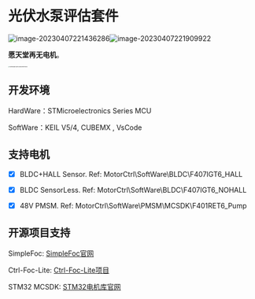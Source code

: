 # 光伏水泵评估套件

![image-20230407221436286](https://pic-1256068477.cos.ap-shanghai.myqcloud.com/img/image-20230407221436286.png)![image-20230407221909922](https://pic-1256068477.cos.ap-shanghai.myqcloud.com/img/image-20230407221909922.png)  

**愿天堂再无电机**。

<img src="https://pic-1256068477.cos.ap-shanghai.myqcloud.com/img/1a229265ac5f847c8765b5e5ef118b0.jpg" alt="1a229265ac5f847c8765b5e5ef118b0" style="zoom: 15%;" />

## 开发环境

HardWare：STMicroelectronics Series MCU

SoftWare：KEIL V5/4, CUBEMX , VsCode



## 支持电机

- [x] BLDC+HALL Sensor. Ref: MotorCtrl\SoftWare\BLDC\F407IGT6_HALL
- [x] BLDC SensorLess. Ref: MotorCtrl\SoftWare\BLDC\F407IGT6_NOHALL
- [x] 48V PMSM. Ref: MotorCtrl\SoftWare\PMSM\MCSDK\F401RET6_Pump





## 开源项目支持

SimpleFoc: [SimpleFoc官网](https://simplefoc.com/)

Ctrl-Foc-Lite: [Ctrl-Foc-Lite项目](https://github.com/peng-zhihui/Ctrl-FOC-Lite)

STM32 MCSDK: [STM32电机库官网](https://www.st.com/content/st_com/en/products/embedded-software/mcu-mpu-embedded-software/stm32-embedded-software/stm32cube-expansion-packages/x-cube-mcsdk.html)

